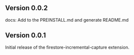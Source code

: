 ## Version 0.0.2

docs: Add to the PREINSTALL.md and generate README.md

## Version 0.0.1

Initial release of the firestore-incremental-capture extension.
